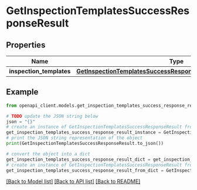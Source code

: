 # GetInspectionTemplatesSuccessResponseResult


## Properties

Name | Type | Description | Notes
------------ | ------------- | ------------- | -------------
**inspection_templates** | [**GetInspectionTemplatesSuccessResponseResultInspectionTemplates**](GetInspectionTemplatesSuccessResponseResultInspectionTemplates.md) |  | 

## Example

```python
from openapi_client.models.get_inspection_templates_success_response_result import GetInspectionTemplatesSuccessResponseResult

# TODO update the JSON string below
json = "{}"
# create an instance of GetInspectionTemplatesSuccessResponseResult from a JSON string
get_inspection_templates_success_response_result_instance = GetInspectionTemplatesSuccessResponseResult.from_json(json)
# print the JSON string representation of the object
print(GetInspectionTemplatesSuccessResponseResult.to_json())

# convert the object into a dict
get_inspection_templates_success_response_result_dict = get_inspection_templates_success_response_result_instance.to_dict()
# create an instance of GetInspectionTemplatesSuccessResponseResult from a dict
get_inspection_templates_success_response_result_from_dict = GetInspectionTemplatesSuccessResponseResult.from_dict(get_inspection_templates_success_response_result_dict)
```
[[Back to Model list]](../README.md#documentation-for-models) [[Back to API list]](../README.md#documentation-for-api-endpoints) [[Back to README]](../README.md)


